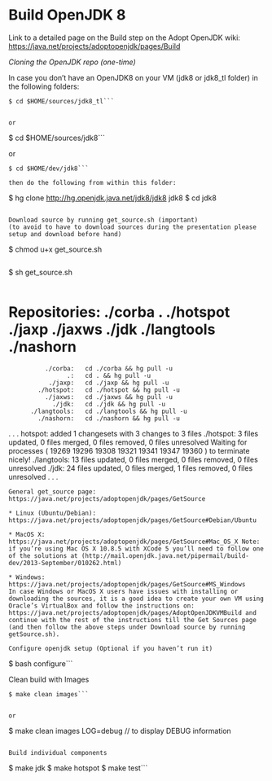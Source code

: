 # Build OpenJDK 8

Link to a detailed page on the Build step on the Adopt OpenJDK wiki: https://java.net/projects/adoptopenjdk/pages/Build

*Cloning the OpenJDK repo (one-time)*

In case you don’t have an OpenJDK8 on your VM (jdk8 or jdk8_tl folder) in the following folders:

```
$ cd $HOME/sources/jdk8_tl```


or

```
$ cd $HOME/sources/jdk8```


or 

```
$ cd $HOME/dev/jdk8```

then do the following from within this folder:

```
$ hg clone http://hg.openjdk.java.net/jdk8/jdk8 jdk8
$ cd jdk8
```

Download source by running get_source.sh (important)
(to avoid to have to download sources during the presentation please setup and download before hand)

```
$ chmod u+x get_source.sh
```

```
$ sh get_source.sh
```

```
# Repositories:  ./corba . ./hotspot ./jaxp ./jaxws ./jdk ./langtools ./nashorn 
              ./corba:   cd ./corba && hg pull -u
                    .:   cd . && hg pull -u
               ./jaxp:   cd ./jaxp && hg pull -u
            ./hotspot:   cd ./hotspot && hg pull -u
              ./jaxws:   cd ./jaxws && hg pull -u
                ./jdk:   cd ./jdk && hg pull -u
          ./langtools:   cd ./langtools && hg pull -u
            ./nashorn:   cd ./nashorn && hg pull -u
.
.
.
hotspot:   added 1 changesets with 3 changes to 3 files
            ./hotspot:   3 files updated, 0 files merged, 0 files removed, 0 files unresolved
Waiting for processes ( 19269 19296 19308 19321 19341 19347 19360 ) to terminate nicely!
          ./langtools:   13 files updated, 0 files merged, 0 files removed, 0 files unresolved
                ./jdk:   24 files updated, 0 files merged, 1 files removed, 0 files unresolved
.
.
.
```
General get_source page: https://java.net/projects/adoptopenjdk/pages/GetSource

* Linux (Ubuntu/Debian): 
https://java.net/projects/adoptopenjdk/pages/GetSource#Debian/Ubuntu

* MacOS X: https://java.net/projects/adoptopenjdk/pages/GetSource#Mac_OS_X Note: if you’re using Mac OS X 10.8.5 with XCode 5 you’ll need to follow one of the solutions at (http://mail.openjdk.java.net/pipermail/build-dev/2013-September/010262.html)

* Windows: https://java.net/projects/adoptopenjdk/pages/GetSource#MS_Windows
In case Windows or MacOS X users have issues with installing or downloading the sources, it is a good idea to create your own VM using Oracle’s VirtualBox and follow the instructions on: https://java.net/projects/adoptopenjdk/pages/AdoptOpenJDKVMBuild and continue with the rest of the instructions till the Get Sources page (and then follow the above steps under Download source by running getSource.sh).

Configure openjdk setup (Optional if you haven’t run it)

```
$ bash configure```


Clean build with Images

```
$ make clean images```


or

```
$ make clean images LOG=debug     // to display DEBUG information 
```

Build individual components

```
$ make jdk
$ make hotspot
$ make test```
